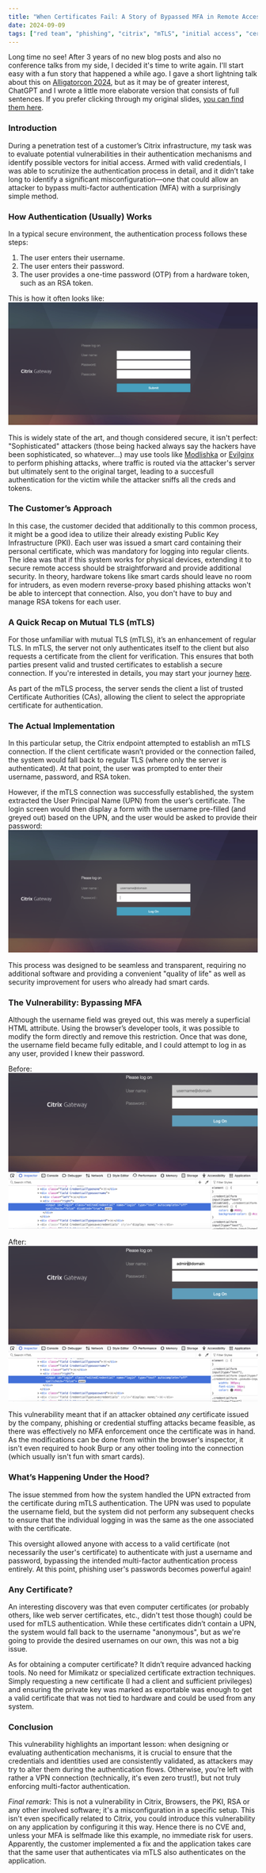 ```yaml
---
title: "When Certificates Fail: A Story of Bypassed MFA in Remote Access"
date: 2024-09-09
tags: ["red team", "phishing", "citrix", "mTLS", "initial access", "certificate", "smart card"]
---
```


Long time no see! After 3 years of no new blog posts and also no conference talks from my side, I decided it's time to write again. I'll start easy with a fun story that happened a while ago. I gave a short lightning talk about this on [Alligatorcon 2024](https://alligatorcon.eu/index-2024.html), but as it may be of greater interest, ChatGPT and I wrote a little more elaborate version that consists of full sentences. If you prefer clicking through my original slides, [you can find them here](https://github.com/edermi/papers/blob/master/AlligatorconEU2024%20-%20Lightning%20Talk%20Not%20So%20Smart%20Card/Lightning%20Talk%20MFA%20Alligatorcon%202024.pdf).

### Introduction

During a penetration test of a customer’s Citrix infrastructure, my task was to evaluate potential vulnerabilities in their authentication mechanisms and identify possible vectors for initial access. Armed with valid credentials, I was able to scrutinize the authentication process in detail, and it didn’t take long to identify a significant misconfiguration—one that could allow an attacker to bypass multi-factor authentication (MFA) with a surprisingly simple method.

### How Authentication (Usually) Works
In a typical secure environment, the authentication process follows these steps:

1. The user enters their username.
2. The user enters their password.
3. The user provides a one-time password (OTP) from a hardware token, such as an RSA token.

This is how it often looks like:
![Citrix Login with RSA](images/citrix-1.png)

This is widely state of the art, and though considered secure, it isn't perfect: "Sophisticated" attackers (those being hacked always say the hackers have been sophisticated, so whatever...) may use tools like [Modlishka](https://github.com/drk1wi/Modlishka) or [Evilginx](https://github.com/kgretzky/evilginx2) to perform phishing attacks, where traffic is routed via the attacker's server but ultimately sent to the original target, leading to a succesfull authentication for the victim while the attacker sniffs all the creds and tokens.

### The Customer’s Approach
In this case, the customer decided that additionally to this common process, it might be a good idea to utilize their already existing Public Key Infrastructure (PKI). Each user was issued a smart card containing their personal certificate, which was mandatory for logging into regular clients. The idea was that if this system works for physical devices, extending it to secure remote access should be straightforward and provide additional security. In theory, hardware tokens like smart cards should leave no room for intruders, as even modern reverse-proxy based phishing attacks won't be able to intercept that connection. Also, you don't have to buy and manage RSA tokens for each user.

### A Quick Recap on Mutual TLS (mTLS)
For those unfamiliar with mutual TLS (mTLS), it’s an enhancement of regular TLS. In mTLS, the server not only authenticates itself to the client but also requests a certificate from the client for verification. This ensures that both parties present valid and trusted certificates to establish a secure connection. If you're interested in details, you may start your journey [here](https://en.wikipedia.org/wiki/Mutual_authentication#mTLS).

As part of the mTLS process, the server sends the client a list of trusted Certificate Authorities (CAs), allowing the client to select the appropriate certificate for authentication. 

### The Actual Implementation
In this particular setup, the Citrix endpoint attempted to establish an mTLS connection. If the client certificate wasn’t provided or the connection failed, the system would fall back to regular TLS (where only the server is authenticated). At that point, the user was prompted to enter their username, password, and RSA token.

However, if the mTLS connection was successfully established, the system extracted the User Principal Name (UPN) from the user’s certificate. The login screen would then display a form with the username pre-filled (and greyed out) based on the UPN, and the user would be asked to provide their password:
![Citrix Login with mTLS](images/citrix-2.png)

This process was designed to be seamless and transparent, requiring no additional software and providing a convenient "quality of life" as well as security improvement for users who already had smart cards. 

### The Vulnerability: Bypassing MFA
Although the username field was greyed out, this was merely a superficial HTML attribute. Using the browser’s developer tools, it was possible to modify the form directly and remove this restriction. Once that was done, the username field became fully editable, and I could attempt to log in as any user, provided I knew their password.

Before:
![Citrix username field disabled](images/citrix-3.png)

After:
![Citrix username field not disabled](images/citrix-4.png)

This vulnerability meant that if an attacker obtained *any* certificate issued by the company, phishing or credential stuffing attacks became feasible, as there was effectively no MFA enforcement once the certificate was in hand. As the modifications can be done from within the browser's inspector, it isn't even required to hook Burp or any other tooling into the connection (which usually isn't fun with smart cards).

### What’s Happening Under the Hood?
The issue stemmed from how the system handled the UPN extracted from the certificate during mTLS authentication. The UPN was used to populate the username field, but the system did not perform any subsequent checks to ensure that the individual logging in was the same as the one associated with the certificate.

This oversight allowed anyone with access to a valid certificate (not necessarily the user's certificate) to authenticate with just a username and password, bypassing the intended multi-factor authentication process entirely. At this point, phishing user's passwords becomes powerful again!

### Any Certificate?
An interesting discovery was that even computer certificates (or probably others, like web server certificates, etc., didn't test those though) could be used for mTLS authentication. While these certificates didn’t contain a UPN, the system would fall back to the username "anonymous", but as we're going to provide the desired usernames on our own, this was not a big issue.

As for obtaining a computer certificate? It didn’t require advanced hacking tools. No need for Mimikatz or specialized certificate extraction techniques. Simply requesting a new certificate (I had a client and sufficient privileges) and ensuring the private key was marked as exportable was enough to get a valid certificate that was not tied to hardware and could be used from any system.

### Conclusion
This vulnerability highlights an important lesson: when designing or evaluating authentication mechanisms, it is crucial to ensure that the credentials and identities used are consistently validated, as attackers may try to alter them during the authentication flows. Otherwise, you’re left with rather a VPN connection (technically, it's even zero trust!), but not truly enforcing multi-factor authentication.

*Final remark*: This is not a vulnerability in Citrix, Browsers, the PKI, RSA or any other involved software; it's a misconfiguration in a specific setup. This isn't even specifically related to Citrix, you could introduce this vulnerability on any application by configuring it this way. Hence there is no CVE and, unless your MFA is selfmade like this example, no immediate risk for users.
Apparently, the customer implemented a fix and the application takes care that the same user that authenticates via mTLS also authenticates on the application.